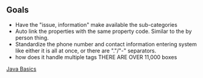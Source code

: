 ## Goals
- Have the "issue, information" make available the sub-categories 
- Auto link the properties with the same property code. Similar to the by person thing. 
- Standardize the phone number and contact information entering system like either it is all at once, or there are "."/"-" separators. 
- how does it handle multiple tags THERE ARE OVER 11,000 boxes 


[Java Basics](https://github.com/brandibushman/NextCentury-again/blob/master/Java%20Basics)

